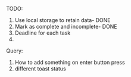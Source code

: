 TODO:

1. Use local storage to retain data- DONE
2. Mark as complete and incomplete- DONE
3. Deadline for each task
4.

Query:

1. How to add something on enter button press
2. different toast status
